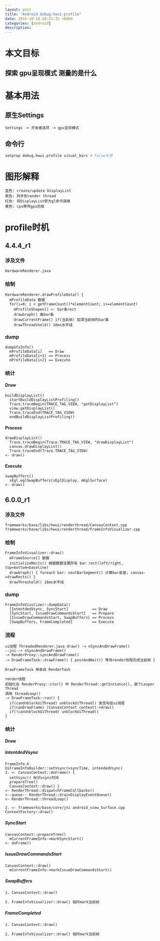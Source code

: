 ```yaml
---
layout: post
title: "Android debug-hwui-profile"
date: 2016-10-18 20:21:32 +0800
categories: [android]
description: 
---
```


# 本文目标

## 探索 gpu呈现模式 测量的是什么

# 基本用法

## 原生Settings

```
Settings -> 开发者选项 -> gpu呈现模式
```

## 命令行

```bash
setprop debug.hwui.profile visual_bars # false关闭
```

# 图形解释

```
蓝色: create/update DisplayList
紫色: 同步到render thread
红色: 将DisplayList转为gl命令调用
黄色: cpu等待gpu完成
```

# profile时机

## 4.4.4_r1

### 涉及文件

```
HardwareRenderer.java
```

### 绘制

```
HardwareRenderer.drawProfileData() {
  mProfileData 数据
  for(i=0; i < getFrameCount()*elementCount; i+=elementCount)
    mProfileShapes[] <- bar条rect
    drawGraph() 画bar条
    drawCurrentFrame() if(当前帧) 加深当前帧的bar条
    drawThreadshold() 16ms水平线
```

### dump

```
dumpGfxInfo()
  mProfileData[i]   == Draw
  mProfileData[i+1] == Process
  mProfileData[i+2] == Execute
```

### 统计

#### Draw

```
buildDisplayList()
  startBuildDisplayListProfiling()
  Trace.traceBegin(TRACE_TAG_VIEW, "getDisplayList")
  view.getDisplayList()
  Trace.traceEnd(TRACE_TAG_VIEW)
  endBuildDisplayListProfiling()
```

#### Process

```
drawDisplayList()
  Trace.traceBegin(Trace.TRACE_TAG_VIEW, "drawDisplayList")
  canvas.drawDisplayList()
  Trace.traceEnd(Trace.TRACE_TAG_VIEW)
<- draw()
```

#### Execute

```
swapBuffers()
  sEgl.eglSwapBuffers(sEglDisplay, mEglSurface)
<- draw()
```

## 6.0.0_r1

### 涉及文件

```
frameworks/base/libs/hwui/renderthread/CanvasContext.cpp
frameworks/base/libs/hwui/renderthread/FrameInfoVisualizer.cpp
```

### 绘制

```
FrameInfoVisualizer::draw()
  mFrameSource[] 数据
  initializeRects() 根据数据设置所有 bar rect(left/right, top=bottom=baseline)
  drawGraph() { foreach bar: nextBarSegment() 计算bar高度; canvas->drawRects() }
  drawThreshold() 16ms水平线
```

### dump

```
FrameInfoVisulizer::dumpData()
  [IntentdedVsync, SyncStart]           == Draw
  [SyncStart, IssueDrawCommandsStart]   == Prepare
  [IssueDrawCommandsStart, SwapBuffers] == Process
  [SwapBuffers, FrameCompleted]         == Execute
```

### 流程

```
ui线程 ThreadedRenderer.java draw() -> nSyncAndDrawFrame()
--jni--> nSyncAndDrawFrame()
-> RenderProxy::syncAndDrawFrame()
-> DrawFrameTask::drawFrame() { postAndWait() 等待render线程完成当前帧 }

DrawFrameTask 继承自 RenderTask

render线程
初始化在 RenderProxy::ctor() 中 RenderThread::getInstance(), 是个Looper Thread
调用 threadLoop()
-> DrawFrameTask::run() {
  if(canUnblockUiThread) unblockUiThread() 发信号给ui线程
  if(canDrawFrame) (CanvasContext context)->draw()
  if(!canUnblockUiThread) unblockUiThread()
}
```

### 统计

#### Draw

##### IntentdedVsync

```
FrameInfo.h
UiFrameInfoBuilder::setVsync(vsyncTime, intendedVsync)
1. <- CanvasContext::doFrame() {
  setVsync() 标识vsync时间
  prepareTree()
  CanvasContext::draw() }
<- RenderThread::dispatchFrameCallbacks()
<--queue-- RenderThread::drainDisplayEventQueue()
<- RenderThread::threadLoop()

2. <- frameworks/base/core/jni android_view_Surface.cpp ContextFactory::draw()
```

##### SyncStart

```
CanvasContext::prepareTree()
  mCurrentFrameInfo->markSyncStart()
<- doFrame()
```

##### IssueDrawCommandsStart

```
CanvasContext::draw()
  mCurrentFrameInfo->markIssueDrawCommandsStart()
```

##### SwapBuffers

```
1. CanvasContext::draw()

2. FrameInfoVisualizer::draw() 临时mark当前帧
```

##### FrameCompleted

```
1. CanvasContext::draw()

2. FrameInfoVisualizer::draw() 临时mark当前帧
```